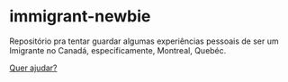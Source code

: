 # immigrant-newbie
Repositório pra tentar guardar algumas experiências pessoais de ser um Imigrante no Canadá, especificamente, Montreal, Quebéc.

[Quer ajudar?](https://github.com/filipebarcos/immigrant-newbie/blob/master/CONTRIBUTING.md)
